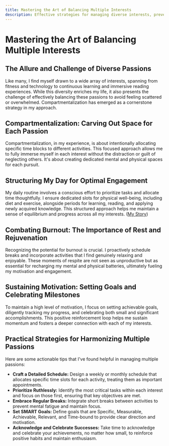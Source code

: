 ```yaml
---
title: Mastering the Art of Balancing Multiple Interests
description: Effective strategies for managing diverse interests, preventing burnout, and maintaining motivation through compartmentalization and mindful practices.
---
```


# Mastering the Art of Balancing Multiple Interests

## The Allure and Challenge of Diverse Passions

Like many, I find myself drawn to a wide array of interests, spanning from fitness and technology to continuous learning and immersive reading experiences. While this diversity enriches my life, it also presents the challenge of effectively balancing these passions to avoid feeling scattered or overwhelmed. Compartmentalization has emerged as a cornerstone strategy in my approach.

## Compartmentalization: Carving Out Space for Each Passion

Compartmentalization, in my experience, is about intentionally allocating specific time blocks to different activities. This focused approach allows me to fully immerse myself in each interest without the distraction or guilt of neglecting others. It's about creating dedicated mental and physical spaces for each pursuit.

## Structuring My Day for Optimal Engagement

My daily routine involves a conscious effort to prioritize tasks and allocate time thoughtfully. I ensure dedicated slots for physical well-being, including diet and exercise, alongside periods for learning, reading, and applying newly acquired knowledge. This structured approach helps me maintain a sense of equilibrium and progress across all my interests. ([My Story](/posts/my-story#L37))

## Combating Burnout: The Importance of Rest and Rejuvenation

Recognizing the potential for burnout is crucial. I proactively schedule breaks and incorporate activities that I find genuinely relaxing and enjoyable. These moments of respite are not seen as unproductive but as essential for recharging my mental and physical batteries, ultimately fueling my motivation and engagement.

## Sustaining Motivation: Setting Goals and Celebrating Milestones

To maintain a high level of motivation, I focus on setting achievable goals, diligently tracking my progress, and celebrating both small and significant accomplishments. This positive reinforcement loop helps me sustain momentum and fosters a deeper connection with each of my interests.

## Practical Strategies for Harmonizing Multiple Passions

Here are some actionable tips that I've found helpful in managing multiple passions:

- **Craft a Detailed Schedule:** Design a weekly or monthly schedule that allocates specific time slots for each activity, treating them as important appointments.
- **Prioritize Ruthlessly:** Identify the most critical tasks within each interest and focus on those first, ensuring that key objectives are met.
- **Embrace Regular Breaks:** Integrate short breaks between activities to prevent mental fatigue and maintain focus.
- **Set SMART Goals:** Define goals that are Specific, Measurable, Achievable, Relevant, and Time-bound to provide clear direction and motivation.
- **Acknowledge and Celebrate Successes:** Take time to acknowledge and celebrate your achievements, no matter how small, to reinforce positive habits and maintain enthusiasm.
